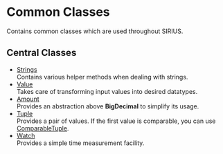 # Common Classes

Contains common classes which are used throughout SIRIUS.

## Central Classes

* [Strings](Strings.java)\
Contains various helper methods when dealing with strings.
* [Value](Value.java)\
Takes care of transforming input values into desired datatypes.
* [Amount](Amount.java)\
Provides an abstraction above **BigDecimal** to simplify its usage.
* [Tuple](Tuple.java)\
Provides a pair of values. If the first value is comparable, you can use [ComparableTuple](ComparableTuple.java).
* [Watch](Watch.java)\
Provides a simple time measurement facility.


